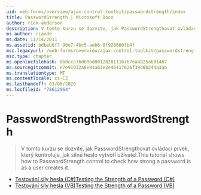 ```yaml
---
uid: web-forms/overview/ajax-control-toolkit/passwordstrength/index
title: PasswordStrength | Microsoft Docs
author: rick-anderson
description: V tomto kurzu se dozvíte, jak PasswordStrengthovat ovládací prvek, který kontroluje, jak silné heslo vytvoří uživatel.
ms.author: riande
ms.date: 11/14/2011
ms.assetid: bdbeb8f7-90e7-4bc5-aeb6-0f928660fb4f
msc.legacyurl: /web-forms/overview/ajax-control-toolkit/passwordstrength
msc.type: chapter
ms.openlocfilehash: 8bdccc76d606d00128281116767eaa825ab01487
ms.sourcegitcommit: e7e91932a6e91a63e2e46417626f39d6b244a3ab
ms.translationtype: MT
ms.contentlocale: cs-CZ
ms.lasthandoff: 03/06/2020
ms.locfileid: "78612964"
---
```

# <a name="passwordstrength"></a><span data-ttu-id="034e5-103">PasswordStrength</span><span class="sxs-lookup"><span data-stu-id="034e5-103">PasswordStrength</span></span>

> <span data-ttu-id="034e5-104">V tomto kurzu se dozvíte, jak PasswordStrengthovat ovládací prvek, který kontroluje, jak silné heslo vytvoří uživatel.</span><span class="sxs-lookup"><span data-stu-id="034e5-104">This tutorial shows how to PasswordStrength control to check how strong a password is as a user creates it.</span></span>

- [<span data-ttu-id="034e5-105">Testování síly hesla (C#)</span><span class="sxs-lookup"><span data-stu-id="034e5-105">Testing the Strength of a Password (C#)</span></span>](testing-the-strength-of-a-password-cs.md)
- [<span data-ttu-id="034e5-106">Testování síly hesla (VB)</span><span class="sxs-lookup"><span data-stu-id="034e5-106">Testing the Strength of a Password (VB)</span></span>](testing-the-strength-of-a-password-vb.md)
